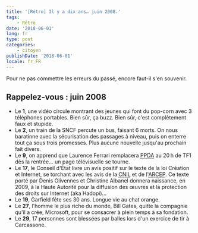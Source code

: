 ```yaml
---
title: '[Rétro] Il y a dix ans… juin 2008.'
tags:
    - Rétro
date: '2018-06-01'
lang: fr
type: post
categories:
    - citoyen
publishDate: '2018-06-01'
locale: fr_FR
---
```


Pour ne pas commettre les erreurs du passé, encore faut-il s'en souvenir.

<!-- more -->

## Rappelez-vous : juin 2008

*   Le **1**, une vidéo circule montrant des jeunes qui font du pop-corn avec 3 téléphones portables. Bien sûr, ça buzz. Bien sûr, c'est complètement faux et stupide.
*   Le **2**, un train de la SNCF percute un bus, faisant 6 morts. On nous baratinne avec la sécurisation des passages à niveau, puis on enterre tout ça sous trois promesses. Plus aucune nouvelle jusqu'au prochain fait divers.
*   Le **9**, on apprend que Laurence Ferrari remplacera <abbr title="Patrick Poivre d'Arvor">PPDA</abbr> au 20&#8239;h de TF1 dès la rentrée… un page télévisuelle se tourne.
*   Le **17**, le Conseil d'État livre un avis positif sur le texte de la loi Création et Internet, se torchant avec les avis de la <abbr title="Commission nationale de l'informatique et des libertés">CNIL</abbr> et de l'<abbr title="Autorité de régulation des communications électroniques">ARCEP</abbr>. Ce texte porté par Denis Olivennes et Christine Albanel donnera naissance, en 2009, à la Haute Autorité pour la diffusion des œuvres et la protection des droits sur Internet (aka Hadopi)…
*   Le **19**, Garfield fête ses 30 ans. Longue vie au chat orange.
*   Le **27**, l'homme le plus riche du monde, Bill Gates, quitte la compagnie qu'il a crée, Microsoft, pour se consacrer à plein temps à sa fondation.
*   Le **29**, 17 personnes sont blessées par balles lors d'un exercice de tir à Carcassone.